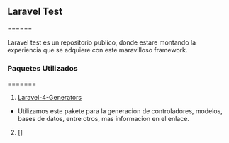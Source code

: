 ## Laravel Test
======

Laravel test es un repositorio publico, donde estare montando la experiencia que se adquiere con este maravilloso framework.

### Paquetes Utilizados
=======

1. [Laravel-4-Generators](https://github.com/JeffreyWay/Laravel-4-Generators "Jeffrey Way Genertors")

  * Utilizamos este pakete para la generacion de controladores, modelos, bases de datos, entre otros, mas informacion en el enlace.

2. []
